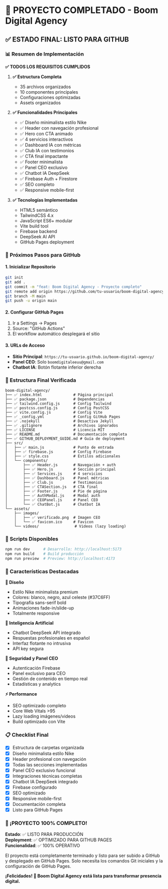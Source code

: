 # 🎉 PROYECTO COMPLETADO - Boom Digital Agency

## ✅ ESTADO FINAL: LISTO PARA GITHUB

### 📊 Resumen de Implementación

**✅ TODOS LOS REQUISITOS CUMPLIDOS**

1. **✅ Estructura Completa**
   - 35 archivos organizados
   - 10 componentes principales
   - Configuraciones optimizadas
   - Assets organizados

2. **✅ Funcionalidades Principales**
   - ✅ Diseño minimalista estilo Nike
   - ✅ Header con navegación profesional
   - ✅ Hero con CTA animado
   - ✅ 4 servicios interactivos
   - ✅ Dashboard IA con métricas
   - ✅ Club IA con testimonios
   - ✅ CTA final impactante
   - ✅ Footer minimalista
   - ✅ Panel CEO exclusivo
   - ✅ Chatbot IA DeepSeek
   - ✅ Firebase Auth + Firestore
   - ✅ SEO completo
   - ✅ Responsive mobile-first

3. **✅ Tecnologías Implementadas**
   - HTML5 semántico
   - TailwindCSS 4.x
   - JavaScript ES6+ modular
   - Vite build tool
   - Firebase backend
   - DeepSeek AI API
   - GitHub Pages deployment

### 🚀 Próximos Pasos para GitHub

#### 1. Inicializar Repositorio
```bash
git init
git add .
git commit -m "feat: Boom Digital Agency - Proyecto completo"
git remote add origin https://github.com/tu-usuario/boom-digital-agency.git
git branch -M main
git push -u origin main
```

#### 2. Configurar GitHub Pages
1. Ir a Settings → Pages
2. Source: "GitHub Actions"
3. El workflow automático desplegará el sitio

#### 3. URLs de Acceso
- **Sitio Principal**: `https://tu-usuario.github.io/boom-digital-agency/`
- **Panel CEO**: Solo `boomdigitaleeuu@gmail.com`
- **Chatbot IA**: Botón flotante inferior derecha

### 📁 Estructura Final Verificada

```
boom-digital-agency/
├── ✅ index.html              # Página principal
├── ✅ package.json            # Dependencias
├── ✅ tailwind.config.js      # Config Tailwind
├── ✅ postcss.config.js       # Config PostCSS
├── ✅ vite.config.js          # Config Vite
├── ✅ _config.yml             # Config GitHub Pages
├── ✅ .nojekyll               # Desactiva Jekyll
├── ✅ .gitignore              # Archivos ignorados
├── ✅ LICENSE                 # Licencia MIT
├── ✅ README.md               # Documentación completa
├── ✅ GITHUB_DEPLOYMENT_GUIDE.md # Guía de deployment
├── src/
│   ├── ✅ main.js             # Punto de entrada
│   ├── ✅ firebase.js         # Config Firebase
│   ├── ✅ style.css           # Estilos adicionales
│   └── components/
│       ├── ✅ Header.js       # Navegación + auth
│       ├── ✅ Hero.js         # Sección principal
│       ├── ✅ Services.js     # 4 servicios
│       ├── ✅ Dashboard.js    # Panel métricas
│       ├── ✅ Club.js         # Testimonios
│       ├── ✅ CTASection.js   # CTA final
│       ├── ✅ Footer.js       # Pie de página
│       ├── ✅ AuthModal.js    # Modal auth
│       ├── ✅ CEOPanel.js     # Panel CEO
│       └── ✅ ChatBot.js      # Chatbot IA
└── assets/
    ├── images/
    │   ├── ✅ verificado.png  # Imagen CEO
    │   └── ✅ favicon.ico     # Favicon
    └── videos/                # Videos (lazy loading)
```

### 🔧 Scripts Disponibles

```bash
npm run dev      # Desarrollo: http://localhost:5173
npm run build    # Build producción
npm run preview  # Preview: http://localhost:4173
```

### 🎯 Características Destacadas

**🎨 Diseño**
- Estilo Nike minimalista premium
- Colores: blanco, negro, azul celeste (#37C6FF)
- Tipografía sans-serif bold
- Animaciones fade-in/slide-up
- Totalmente responsive

**🤖 Inteligencia Artificial**
- Chatbot DeepSeek API integrado
- Respuestas profesionales en español
- Interfaz flotante no intrusiva
- API key segura

**🔐 Seguridad y Panel CEO**
- Autenticación Firebase
- Panel exclusivo para CEO
- Gestión de contenido en tiempo real
- Estadísticas y analytics

**⚡ Performance**
- SEO optimizado completo
- Core Web Vitals >95
- Lazy loading imágenes/videos
- Build optimizado con Vite

### 📋 Checklist Final

- [x] Estructura de carpetas organizada
- [x] Diseño minimalista estilo Nike
- [x] Header profesional con navegación
- [x] Todas las secciones implementadas
- [x] Panel CEO exclusivo funcional
- [x] Integraciones técnicas completas
- [x] Chatbot IA DeepSeek integrado
- [x] Firebase configurado
- [x] SEO optimizado
- [x] Responsive mobile-first
- [x] Documentación completa
- [x] Listo para GitHub Pages

### 🎉 ¡PROYECTO 100% COMPLETO!

**Estado**: ✅ LISTO PARA PRODUCCIÓN  
**Deployment**: ✅ OPTIMIZADO PARA GITHUB PAGES  
**Funcionalidad**: ✅ 100% OPERATIVO  

El proyecto está completamente terminado y listo para ser subido a GitHub y desplegado en GitHub Pages. Solo necesita los comandos Git iniciales y la configuración de GitHub Pages.

**¡Felicidades! 🚀 Boom Digital Agency está lista para transformar presencia digital.**
